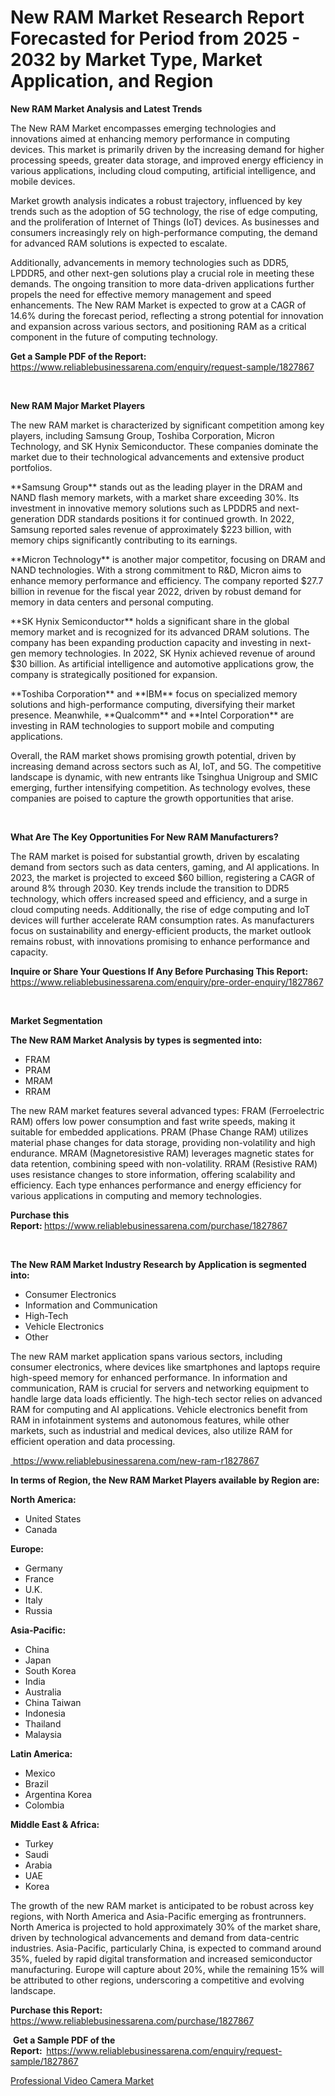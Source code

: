 <p><h1>New RAM Market Research Report Forecasted for Period from 2025 -  2032 by Market Type, Market Application, and Region</h1></p><p><strong>New RAM Market Analysis and Latest Trends</strong></p>
<p><p>The New RAM Market encompasses emerging technologies and innovations aimed at enhancing memory performance in computing devices. This market is primarily driven by the increasing demand for higher processing speeds, greater data storage, and improved energy efficiency in various applications, including cloud computing, artificial intelligence, and mobile devices. </p><p>Market growth analysis indicates a robust trajectory, influenced by key trends such as the adoption of 5G technology, the rise of edge computing, and the proliferation of Internet of Things (IoT) devices. As businesses and consumers increasingly rely on high-performance computing, the demand for advanced RAM solutions is expected to escalate. </p><p>Additionally, advancements in memory technologies such as DDR5, LPDDR5, and other next-gen solutions play a crucial role in meeting these demands. The ongoing transition to more data-driven applications further propels the need for effective memory management and speed enhancements. The New RAM Market is expected to grow at a CAGR of 14.6% during the forecast period, reflecting a strong potential for innovation and expansion across various sectors, and positioning RAM as a critical component in the future of computing technology.</p></p>
<p><strong>Get a Sample PDF of the Report:&nbsp;</strong> <a href="https://www.reliablebusinessarena.com/enquiry/request-sample/1827867?utm_campaign=2342&utm_medium=2&utm_source=Github&utm_content=ia&utm_term=10022025&utm_id=new-ram">https://www.reliablebusinessarena.com/enquiry/request-sample/1827867</a></p>
<p>&nbsp;</p>
<p><strong>New RAM Major Market Players</strong></p>
<p><p>The new RAM market is characterized by significant competition among key players, including Samsung Group, Toshiba Corporation, Micron Technology, and SK Hynix Semiconductor. These companies dominate the market due to their technological advancements and extensive product portfolios.</p><p>**Samsung Group** stands out as the leading player in the DRAM and NAND flash memory markets, with a market share exceeding 30%. Its investment in innovative memory solutions such as LPDDR5 and next-generation DDR standards positions it for continued growth. In 2022, Samsung reported sales revenue of approximately $223 billion, with memory chips significantly contributing to its earnings.</p><p>**Micron Technology** is another major competitor, focusing on DRAM and NAND technologies. With a strong commitment to R&D, Micron aims to enhance memory performance and efficiency. The company reported $27.7 billion in revenue for the fiscal year 2022, driven by robust demand for memory in data centers and personal computing.</p><p>**SK Hynix Semiconductor** holds a significant share in the global memory market and is recognized for its advanced DRAM solutions. The company has been expanding production capacity and investing in next-gen memory technologies. In 2022, SK Hynix achieved revenue of around $30 billion. As artificial intelligence and automotive applications grow, the company is strategically positioned for expansion.</p><p>**Toshiba Corporation** and **IBM** focus on specialized memory solutions and high-performance computing, diversifying their market presence. Meanwhile, **Qualcomm** and **Intel Corporation** are investing in RAM technologies to support mobile and computing applications.</p><p>Overall, the RAM market shows promising growth potential, driven by increasing demand across sectors such as AI, IoT, and 5G. The competitive landscape is dynamic, with new entrants like Tsinghua Unigroup and SMIC emerging, further intensifying competition. As technology evolves, these companies are poised to capture the growth opportunities that arise.</p></p>
<p>&nbsp;</p>
<p><strong>What Are The Key Opportunities For New RAM Manufacturers?</strong></p>
<p><p>The RAM market is poised for substantial growth, driven by escalating demand from sectors such as data centers, gaming, and AI applications. In 2023, the market is projected to exceed $60 billion, registering a CAGR of around 8% through 2030. Key trends include the transition to DDR5 technology, which offers increased speed and efficiency, and a surge in cloud computing needs. Additionally, the rise of edge computing and IoT devices will further accelerate RAM consumption rates. As manufacturers focus on sustainability and energy-efficient products, the market outlook remains robust, with innovations promising to enhance performance and capacity.</p></p>
<p><strong>Inquire or Share Your Questions If Any Before Purchasing This Report:</strong> <a href="https://www.reliablebusinessarena.com/enquiry/pre-order-enquiry/1827867?utm_campaign=2342&utm_medium=2&utm_source=Github&utm_content=ia&utm_term=10022025&utm_id=new-ram">https://www.reliablebusinessarena.com/enquiry/pre-order-enquiry/1827867</a></p>
<p>&nbsp;</p>
<p><strong>Market Segmentation</strong></p>
<p><strong>The New RAM Market Analysis by types is segmented into:</strong></p>
<p><ul><li>FRAM</li><li>PRAM</li><li>MRAM</li><li>RRAM</li></ul></p>
<p><p>The new RAM market features several advanced types: FRAM (Ferroelectric RAM) offers low power consumption and fast write speeds, making it suitable for embedded applications. PRAM (Phase Change RAM) utilizes material phase changes for data storage, providing non-volatility and high endurance. MRAM (Magnetoresistive RAM) leverages magnetic states for data retention, combining speed with non-volatility. RRAM (Resistive RAM) uses resistance changes to store information, offering scalability and efficiency. Each type enhances performance and energy efficiency for various applications in computing and memory technologies.</p></p>
<p><strong>Purchase this Report:&nbsp;</strong><a href="https://www.reliablebusinessarena.com/purchase/1827867?utm_campaign=2342&utm_medium=2&utm_source=Github&utm_content=ia&utm_term=10022025&utm_id=new-ram">https://www.reliablebusinessarena.com/purchase/1827867</a></p>
<p>&nbsp;</p>
<p><strong>The New RAM Market Industry Research by Application is segmented into:</strong></p>
<p><ul><li>Consumer Electronics</li><li>Information and Communication</li><li>High-Tech</li><li>Vehicle Electronics</li><li>Other</li></ul></p>
<p><p>The new RAM market application spans various sectors, including consumer electronics, where devices like smartphones and laptops require high-speed memory for enhanced performance. In information and communication, RAM is crucial for servers and networking equipment to handle large data loads efficiently. The high-tech sector relies on advanced RAM for computing and AI applications. Vehicle electronics benefit from RAM in infotainment systems and autonomous features, while other markets, such as industrial and medical devices, also utilize RAM for efficient operation and data processing.</p></p>
<p><a href="https://www.reliablebusinessarena.com/new-ram-r1827867?utm_campaign=2342&utm_medium=2&utm_source=Github&utm_content=ia&utm_term=10022025&utm_id=new-ram">&nbsp;https://www.reliablebusinessarena.com/new-ram-r1827867</a></p>
<p><strong>In terms of Region, the New RAM Market Players available by Region are:</strong></p>
<p>
    <p> <strong> North America: </strong>
        <ul>
            <li>United States</li>
            <li>Canada</li>
        </ul>
        </p> 
    <p> <strong> Europe: </strong>
        <ul>
            <li>Germany</li>
            <li>France</li>
            <li>U.K.</li>
            <li>Italy</li>
            <li>Russia</li>
        </ul>
        </p> 
    <p> <strong> Asia-Pacific: </strong>
        <ul>
            <li>China</li>
            <li>Japan</li>
            <li>South Korea</li>
            <li>India</li>
            <li>Australia</li>
            <li>China Taiwan</li>
            <li>Indonesia</li>
            <li>Thailand</li>
            <li>Malaysia</li>
        </ul>
        </p> 
    <p> <strong> Latin America: </strong>
        <ul>
            <li>Mexico</li>
            <li>Brazil</li>
            <li>Argentina Korea</li>
            <li>Colombia</li>
        </ul>
        </p> 
    <p> <strong> Middle East & Africa: </strong>
        <ul>
            <li>Turkey</li>
            <li>Saudi</li>
            <li>Arabia</li>
            <li>UAE</li>
            <li>Korea</li>
        </ul>
    </p>
    </p>
<p><p>The growth of the new RAM market is anticipated to be robust across key regions, with North America and Asia-Pacific emerging as frontrunners. North America is projected to hold approximately 30% of the market share, driven by technological advancements and demand from data-centric industries. Asia-Pacific, particularly China, is expected to command around 35%, fueled by rapid digital transformation and increased semiconductor manufacturing. Europe will capture about 20%, while the remaining 15% will be attributed to other regions, underscoring a competitive and evolving landscape.</p></p>
<p><strong>Purchase this Report: </strong><a href="https://www.reliablebusinessarena.com/purchase/1827867?utm_campaign=2342&utm_medium=2&utm_source=Github&utm_content=ia&utm_term=10022025&utm_id=new-ram">https://www.reliablebusinessarena.com/purchase/1827867</a></p>
<p>&nbsp;<strong>Get a Sample PDF of the Report:&nbsp;&nbsp;</strong><a href="https://www.reliablebusinessarena.com/enquiry/request-sample/1827867?utm_campaign=2342&utm_medium=2&utm_source=Github&utm_content=ia&utm_term=10022025&utm_id=new-ram">https://www.reliablebusinessarena.com/enquiry/request-sample/1827867</a></p>
<p><strong></strong></p>
<p><p><a href="https://github.com/oslieselotte2192/Market-Research-Report-List-1/blob/main/professional-video-camera-market.md?utm_campaign=2342&utm_medium=2&utm_source=Github&utm_content=ia&utm_term=10022025&utm_id=new-ram">Professional Video Camera Market</a></p></p>
